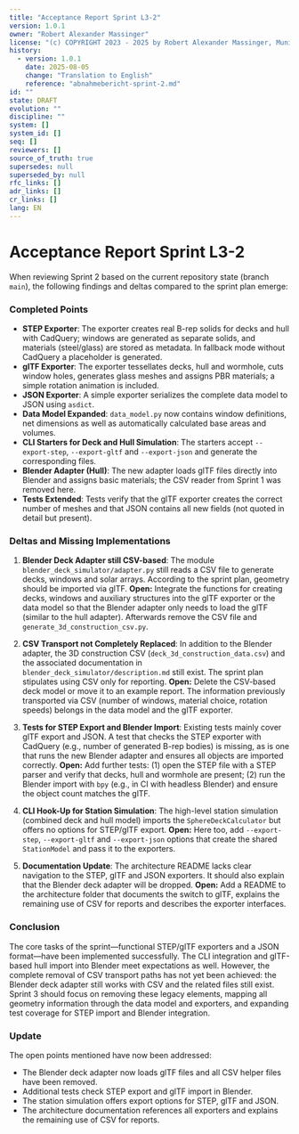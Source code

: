 ```yaml
---
title: "Acceptance Report Sprint L3-2"
version: 1.0.1
owner: "Robert Alexander Massinger"
license: "(c) COPYRIGHT 2023 - 2025 by Robert Alexander Massinger, Munich, Germany. ALL RIGHTS RESERVED."
history:
  - version: 1.0.1
    date: 2025-08-05
    change: "Translation to English"
    reference: "abnahmebericht-sprint-2.md"
id: ""
state: DRAFT
evolution: ""
discipline: ""
system: []
system_id: []
seq: []
reviewers: []
source_of_truth: true
supersedes: null
superseded_by: null
rfc_links: []
adr_links: []
cr_links: []
lang: EN
---
```


# Acceptance Report Sprint L3-2

When reviewing Sprint 2 based on the current repository state (branch `main`), the following findings and deltas compared to the sprint plan emerge:

### Completed Points

* **STEP Exporter**: The exporter creates real B-rep solids for decks and hull with CadQuery; windows are generated as separate solids, and materials (steel/glass) are stored as metadata. In fallback mode without CadQuery a placeholder is generated.
* **glTF Exporter**: The exporter tessellates decks, hull and wormhole, cuts window holes, generates glass meshes and assigns PBR materials; a simple rotation animation is included.
* **JSON Exporter**: A simple exporter serializes the complete data model to JSON using `asdict`.
* **Data Model Expanded**: `data_model.py` now contains window definitions, net dimensions as well as automatically calculated base areas and volumes.
* **CLI Starters for Deck and Hull Simulation**: The starters accept `--export-step`, `--export-gltf` and `--export-json` and generate the corresponding files.
* **Blender Adapter (Hull)**: The new adapter loads glTF files directly into Blender and assigns basic materials; the CSV reader from Sprint 1 was removed here.
* **Tests Extended**: Tests verify that the glTF exporter creates the correct number of meshes and that JSON contains all new fields (not quoted in detail but present).

### Deltas and Missing Implementations

1. **Blender Deck Adapter still CSV-based**: The module `blender_deck_simulator/adapter.py` still reads a CSV file to generate decks, windows and solar arrays. According to the sprint plan, geometry should be imported via glTF.
   **Open:** Integrate the functions for creating decks, windows and auxiliary structures into the glTF exporter or the data model so that the Blender adapter only needs to load the glTF (similar to the hull adapter). Afterwards remove the CSV file and `generate_3d_construction_csv.py`.

2. **CSV Transport not Completely Replaced**: In addition to the Blender adapter, the 3D construction CSV (`deck_3d_construction_data.csv`) and the associated documentation in `blender_deck_simulator/description.md` still exist. The sprint plan stipulates using CSV only for reporting.
   **Open:** Delete the CSV-based deck model or move it to an example report. The information previously transported via CSV (number of windows, material choice, rotation speeds) belongs in the data model and the glTF exporter.

3. **Tests for STEP Export and Blender Import**: Existing tests mainly cover glTF export and JSON. A test that checks the STEP exporter with CadQuery (e.g., number of generated B-rep bodies) is missing, as is one that runs the new Blender adapter and ensures all objects are imported correctly.
   **Open:** Add further tests: (1) open the STEP file with a STEP parser and verify that decks, hull and wormhole are present; (2) run the Blender import with `bpy` (e.g., in CI with headless Blender) and ensure the object count matches the glTF.

4. **CLI Hook-Up for Station Simulation**: The high-level station simulation (combined deck and hull model) imports the `SphereDeckCalculator` but offers no options for STEP/glTF export.
   **Open:** Here too, add `--export-step`, `--export-gltf` and `--export-json` options that create the shared `StationModel` and pass it to the exporters.

5. **Documentation Update**: The architecture README lacks clear navigation to the STEP, glTF and JSON exporters. It should also explain that the Blender deck adapter will be dropped.
   **Open:** Add a README to the architecture folder that documents the switch to glTF, explains the remaining use of CSV for reports and describes the exporter interfaces.

### Conclusion

The core tasks of the sprint—functional STEP/glTF exporters and a JSON format—have been implemented successfully. The CLI integration and glTF-based hull import into Blender meet expectations as well. However, the complete removal of CSV transport paths has not yet been achieved: the Blender deck adapter still works with CSV and the related files still exist. Sprint 3 should focus on removing these legacy elements, mapping all geometry information through the data model and exporters, and expanding test coverage for STEP import and Blender integration.

### Update

The open points mentioned have now been addressed:
- The Blender deck adapter now loads glTF files and all CSV helper files have been removed.
- Additional tests check STEP export and glTF import in Blender.
- The station simulation offers export options for STEP, glTF and JSON.
- The architecture documentation references all exporters and explains the remaining use of CSV for reports.

